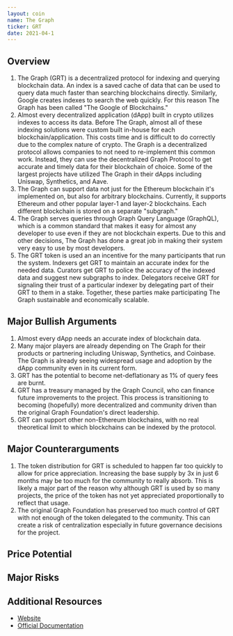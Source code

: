 ```yaml
---
layout: coin
name: The Graph
ticker: GRT
date: 2021-04-1
---
```


## Overview

1. The Graph (GRT) is a decentralized protocol for indexing and querying blockchain data. An index is a saved cache of data that can be used to query data much faster than searching blockchains directly. Similarly, Google creates indexes to search the web quickly. For this reason The Graph has been called "The Google of Blockchains."
1. Almost every decentralized application (dApp) built in crypto utilizes indexes to access its data. Before The Graph, almost all of these indexing solutions were custom built in-house for each blockchain/application. This costs time and is difficult to do correctly due to the complex nature of crypto. The Graph is a decentralized protocol allows companies to not need to re-implement this common work. Instead, they can use the decentralized Graph Protocol to get accurate and timely data for their blockchain of choice. Some of the largest projects have utilized The Graph in their dApps including Uniswap, Synthetics, and Aave.
1. The Graph can support data not just for the Ethereum blockchain it's implemented on, but also for arbitrary blockchains. Currently, it supports Ethereum and other popular layer-1 and layer-2 blockchains. Each different blockchain is stored on a separate "subgraph."
1. The Graph serves queries through Graph Query Language (GraphQL), which is a common standard that makes it easy for almost any developer to use even if they are not blockchain experts. Due to this and other decisions, The Graph has done a great job in making their system very easy to use by most developers.
1. The GRT token is used an an incentive for the many participants that run the system. Indexers get GRT to maintain an accurate index for the needed data. Curators get GRT to police the accuracy of the indexed data and suggest new subgraphs to index. Delegators receive GRT for signaling their trust of a particular indexer by delegating part of their GRT to them in a stake. Together, these parties make participating The Graph sustainable and economically scalable.

## Major Bullish Arguments

1. Almost every dApp needs an accurate index of blockchain data.
1. Many major players are already depending on The Graph for their products or partnering including Uniswap, Synthetics, and Coinbase. The Graph is already seeing widespread usage and adoption by the dApp community even in its current form.
1. GRT has the potential to become net-deflationary as 1% of query fees are burnt.
1. GRT has a treasury managed by the Graph Council, who can finance future improvements to the project. This process is transitioning to becoming (hopefully) more decentralized and community driven than the original Graph Foundation's direct leadership.
1. GRT can support other non-Ethereum blockchains, with no real theoretical limit to which blockchains can be indexed by the protocol.

## Major Counterarguments

1. The token distribution for GRT is scheduled to happen far too quickly to allow for price appreciation. Increasing the base supply by 3x in just 6 months may be too much for the community to really absorb. This is likely a major part of the reason why although GRT is used by so many projects, the price of the token has not yet appreciated proportionally to reflect that usage.
1. The original Graph Foundation has preserved too much control of GRT with not enough of the token delegated to the community. This can create a risk of centralization especially in future governance decisions for the project.

## Price Potential

## Major Risks

## Additional Resources

- [Website](https://thegraph.com/)
- [Official Documentation](https://thegraph.com/docs/introduction#what-the-graph-is)
